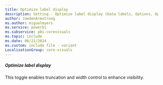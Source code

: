 ```yaml
---
title: Optimize label display
description: Setting - Optimize label display (Data labels, Options, Optimize label display)
author: JaedenArmstrong
ms.author: miguelmyers
ms.service: powerbi
ms.subservice: pbi-corevisuals
ms.topic: include
ms.date: 06/21/2024
ms.custom: include file - variant
LocalizationGroup: core-visuals
---
```

##### Optimize label display

This toggle enables truncation and width control to enhance visibility.
